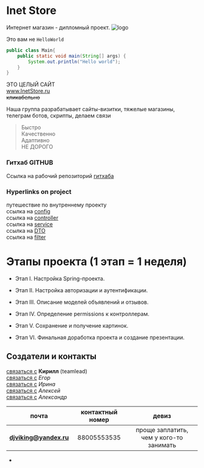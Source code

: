 # Inet Store  
Интернет магазин - дипломный проект.
![logo](https://самозанятые.рф/blog/wp-content/uploads/2020/03/kak_samozanyatomu_otkryt_internet_magazin.png)

Это вам не `HelloWorld`
```java
public class Main{
    public static void main(String[] args) {
        System.out.println("Hello world");
    }
}
```
 ЭТО ЦЕЛЫЙ САЙТ<br> 
www.InetStore.ru<br>
~~кликабельно~~

Наша группа разрабатывает сайты-визитки, тяжелые магазины, телеграм ботов, скрипты, делаем связи

>Быстро<br>
>Качественно<br>
>Адаптивно<br>
>НЕ ДОРОГО<br>



### Гитхаб GITHUB
Ссылка на рабочий репозиторий [гитхаба][1]

### Hyperlinks on project
путешествие по внутреннему проекту<br>
ссылка на [config](./src/main/java/ru/skypro/homework/config)<br>
ссылка на [controller](./src/main/java/ru/skypro/homework/controller)<br>
ссылка на [service](./src/main/java/ru/skypro/homework/service)<br>
ссылка на [DTO](./src/main/java/ru/skypro/homework/dto)<br>
ссылка на [filter](./src/main/java/ru/skypro/homework/filter)<br>
# Этапы проекта (1 этап = 1 неделя)
- Этап I. Настройка Spring-проекта.<br>
    
- Этап II. Настройка авторизации и аутентификации.
- Этап III. Описание моделей объявлений и отзывов.
- Этап IV. Определение permissions к контроллерам.
- Этап V. Сохранение и получение картинок.
- Этап VI. Финальная доработка проекта и создание презентации.

## Создатели и контакты
[связаться с](https://t.me/Djviking85) **Кирилл** (teamlead) <br/>
[связаться с](https://t.me/Djviking85) *Егор* <br/>
[связаться с](https://t.me/Djviking85) *Ирина* <br/>
[связаться с](https://t.me/Djviking85) *Алексей*  <br/>
[связаться с](https://t.me/Djviking85) *Александр* <br/>


|         почта          | контактный номер |                  девиз                  |
|:----------------------:|:----------------:|:---------------------------------------:|
| **djviking@yandex.ru** |   88005553535    | проще заплатить, чем у кого-то занимать |

- [1]: (https://github.com/kirillivanesko94/OnlineStore1)